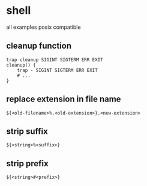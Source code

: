 # shell

all examples posix compatible

## cleanup function

	trap cleanup SIGINT SIGTERM ERR EXIT
	cleanup() {
		trap - SIGINT SIGTERM ERR EXIT
		# ...
	}

## replace extension in file name

	${<old-filename>%.<old-extension>}.<new-extension>

## strip suffix

	${<string>%<suffix>}

## strip prefix

	${<string>#<prefix>}
